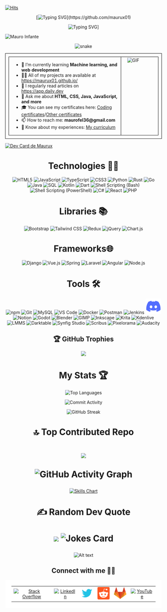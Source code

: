 [![Hits](https://hits.seeyoufarm.com/api/count/incr/badge.svg?url=https%3A%2F%2Fgithub.com%2FMaurux01&count_bg=%2334C09B&title_bg=%23555555&icon=github.svg&icon_color=%23EF602E&title=Viewers&edge_flat=false)](https://hits.seeyoufarm.com)

<div align="center">

  [![Typing SVG](https://readme-typing-svg.herokuapp.com?font=Fira+Code&size=24&duration=4000&color=6FC3DF&lines=Hello,+I'm+Maurux01!;I+love+coding+and+technology.;Welcome+to+my+profile!)](https://github.com/maurux01)


  ![Typing SVG](https://readme-typing-svg.herokuapp.com?font=Fira+Code&size=24&duration=4000&color=6FC3DF&lines=Industrial+Enginieer;and+Jr+Software+Egninieer)]

  
</div>





![Mauro Infante](https://github.com/user-attachments/assets/6f9affe7-ffdd-4284-bfe9-d0ee138e4fa1)



<div align="center">
 
<p align="center">
  <img src="https://profile-readme-generator.com/assets/snake.svg" alt="snake" />
</p>
<table style="border: 1px solid black; width: 100%; padding: 10px;">
  <tr>
    <td style="border: 1px solid black; vertical-align: top; width: 75%; padding-left: 20px;">
      <ul style="list-style-type: disc; padding-left: 20px;">
        <li> 🌱 I’m currently learning <strong>Machine learning, and web development</strong></li>
        <li> 👨‍💻 All of my projects are available at <a href="https://maurux01.github.io/">https://maurux01.github.io/</a></li>
        <li> 📝 I regularly read articles on <a href="https://daily.dev/es">https://app.daily.dev</a></li>
        <li> 💬 Ask me about <strong>HTML, CSS, Java, JavaScript, and more</strong></li>
        <li> 🎓 You can see my certificates here: <a href="https://drive.google.com/drive/folders/1Sq5hnD3T1hJmHeicdiXK0TyH4OPDFrV3">Coding certificates</a>/<a href="https://drive.google.com/drive/folders/1yW6YV73z90q1kUUwXLvQkCM7AZ8X2lTO">Other certificates</a></li>
        <li>📫 How to reach me: <strong>maurofel36@gmail.com</strong></li>
        <li>📄 Know about my experiences: <a href="https://drive.google.com/file/d/1dUKl8Rr-nrBQQGTeQ4FCkBkCtt1WxAfg/view">My curriculum</a></li>
      </ul>
    </td>
    <td style="border: 1px solid black; vertical-align: top; width: 25%; padding-left: 20px;">
      <img src="https://media.giphy.com/media/qgQUggAC3Pfv687qPC/giphy.gif" width="250" alt="GIF">
    </td>
  </tr>
</table>
</div>

<a href="https://app.daily.dev/maurux">
  <img src="https://api.daily.dev/devcards/maurux.svg" width="400" alt="Dev Card de Maurux"/>
</a>






<div align="center">
  <h1>Technologies 🧑‍💻</h1>
</div>





<p align="center">
  <img src="https://cdn.jsdelivr.net/gh/devicons/devicon/icons/html5/html5-original.svg" alt="HTML5" width="40" height="40"/>
  <img src="https://cdn.jsdelivr.net/gh/devicons/devicon/icons/javascript/javascript-original.svg" alt="JavaScript" width="40" height="40"/>
  <img src="https://cdn.jsdelivr.net/gh/devicons/devicon/icons/typescript/typescript-original.svg" alt="TypeScript" width="40" height="40"/>
  <img src="https://cdn.jsdelivr.net/gh/devicons/devicon/icons/css3/css3-original.svg" alt="CSS3" width="40" height="40"/>
  <img src="https://cdn.jsdelivr.net/gh/devicons/devicon/icons/python/python-original.svg" 
  alt="Python" width="40" height="40"/>
  <img src="https://img.icons8.com/?size=256&id=DdsVMQpS0aaL&format=png" alt="Rust" width="40" height="40"/>
  <img src="https://cdn.jsdelivr.net/gh/devicons/devicon/icons/go/go-original.svg" alt="Go" width="40" height="40"/>
  <img src="https://cdn.jsdelivr.net/gh/devicons/devicon/icons/java/java-original.svg" alt="Java" width="40" height="40"/>
  <img src="https://cdn.jsdelivr.net/gh/devicons/devicon/icons/mysql/mysql-original.svg" alt="SQL" width="40" height="40"/>
  <img src="https://cdn.jsdelivr.net/gh/devicons/devicon/icons/kotlin/kotlin-original.svg" alt="Kotlin" width="40" height="40"/>
  <img src="https://cdn.jsdelivr.net/gh/devicons/devicon/icons/dart/dart-original.svg" alt="Dart" width="40" height="40"/>
  <img src="https://cdn.jsdelivr.net/gh/devicons/devicon/icons/bash/bash-original.svg" alt="Shell Scripting (Bash)" width="40" height="40"/>
  <img src="https://cdn.jsdelivr.net/gh/devicons/devicon/icons/powershell/powershell-original.svg" alt="Shell Scripting (PowerShell)" width="40" height="40"/>
  <img src="https://cdn.jsdelivr.net/gh/devicons/devicon/icons/csharp/csharp-original.svg" alt="C#" width="40" height="40"/>
  <img src="https://cdn.jsdelivr.net/gh/devicons/devicon/icons/react/react-original.svg" alt="React" width="40" height="40"/>
  <img src="https://cdn.jsdelivr.net/gh/devicons/devicon/icons/php/php-original.svg" alt="PHP" width="40" height="40"/>
  
</p>

<div align="center">
  <h1>Libraries 📚</h1>
</div>

<p align="center">
  <img src="https://cdn.jsdelivr.net/gh/devicons/devicon/icons/bootstrap/bootstrap-original.svg" alt="Bootstrap" width="40" height="40"/>
  <img src="https://img.icons8.com/?size=100&id=4PiNHtUJVbLs&format=png&color=000000" alt="Tailwind CSS" width="40" height="40"/>
  <img src="https://cdn.jsdelivr.net/gh/devicons/devicon/icons/redux/redux-original.svg" alt="Redux" width="40" height="40"/>
  <img src="https://cdn.jsdelivr.net/gh/devicons/devicon/icons/jquery/jquery-original.svg" alt="jQuery" width="40" height="40"/>
  <img src="https://www.chartjs.org/media/logo-title.svg" alt="Chart.js" width="40" height="40"/>
</p>



<div align="center">
<h1>Frameworks🌐</h1>
</div>

<p align="center">
  <img src="https://cdn.jsdelivr.net/gh/devicons/devicon/icons/django/django-plain.svg" alt="Django" width="40" height="40"/>
  <img src="https://cdn.jsdelivr.net/gh/devicons/devicon/icons/vuejs/vuejs-original.svg" alt="Vue.js" width="40" height="40"/>
  <img src="https://cdn.jsdelivr.net/gh/devicons/devicon/icons/spring/spring-original.svg" alt="Spring" width="40" height="40"/>
  <img src="https://img.icons8.com/?size=100&id=lRjcvhvtR81o&format=png&color=000000 " alt="Laravel" width="40" height="40"/>
  <img src="https://cdn.jsdelivr.net/gh/devicons/devicon/icons/angularjs/angularjs-original.svg" alt="Angular" width="40" height="40"/>
  <img src="https://cdn.jsdelivr.net/gh/devicons/devicon/icons/nodejs/nodejs-original.svg" alt="Node.js" width="40" height="40"/>
</p>

<div align="center">
  <h1> Tools 🛠️</h1>
  <p align="center">
  
<p align="center">
  <!-- Herramientas de Programación/Desarrollo -->
  <img src="https://cdn.jsdelivr.net/gh/devicons/devicon/icons/npm/npm-original-wordmark.svg" alt="npm" width="50"/>
  <img src="https://cdn.jsdelivr.net/gh/devicons/devicon/icons/git/git-original.svg" alt="Git" width="50"/>
  <img src="https://cdn.jsdelivr.net/gh/devicons/devicon/icons/mysql/mysql-original.svg" alt="MySQL" width="50"/>
  <img src="https://cdn.jsdelivr.net/gh/devicons/devicon/icons/vscode/vscode-original.svg" alt="VS Code" width="50"/>
  <img src="https://cdn.jsdelivr.net/gh/devicons/devicon/icons/docker/docker-original.svg" alt="Docker" width="50"/>
  <img src="https://cdn.jsdelivr.net/gh/devicons/devicon/icons/postman/postman-original.svg" alt="Postman" width="50"/>
  <img src="https://cdn.jsdelivr.net/gh/devicons/devicon/icons/jenkins/jenkins-original.svg" alt="Jenkins" width="50"/>
  <img src="image-2.png" alt="Discord" width="50"/>
  <img src="https://cdn.jsdelivr.net/gh/devicons/devicon/icons/notion/notion-original.svg" alt="Notion" width="50"/>
  <img src="https://cdn.jsdelivr.net/gh/devicons/devicon/icons/godot/godot-original.svg" alt="Godot" width="50"/>

  <!-- Herramientas de Diseño/Creación Multimedia -->
  <img src="https://cdn.jsdelivr.net/gh/devicons/devicon/icons/blender/blender-original.svg" alt="Blender" width="50"/>
  <img src="https://img.icons8.com/?size=256&id=b4Y5rs3iBGqE&format=png" alt="GIMP" width="50"/>
  <img src="https://img.icons8.com/?size=256&id=63150&format=png" alt="Inkscape" width="50"/>
  <img src="https://img.icons8.com/?size=256&id=HwN2KHJZmGGN&format=png" alt="Krita" width="50" height="50"/>
  <img src="https://upload.wikimedia.org/wikipedia/commons/thumb/4/49/Breezeicons-apps-48-kdenlive.svg/800px-Breezeicons-apps-48-kdenlive.svg.png" alt="Kdenlive" width="50" height="50"/>
  <img src="https://img.icons8.com/?size=256&id=L6zSjFS4HZZy&format=png" alt="LMMS" width="50" height="50"/>
  <img src="https://upload.wikimedia.org/wikipedia/commons/thumb/7/7b/Darktable_icon.svg/128px-Darktable_icon.svg.png" alt="Darktable" width="50" height="50"/>
  <img src="https://upload.wikimedia.org/wikipedia/commons/thumb/1/10/Synfig_logo.svg/640px-Synfig_logo.svg.png" alt="Synfig Studio" width="50" height="50"/>
  <img src="https://upload.wikimedia.org/wikipedia/commons/thumb/8/85/Scribus_logo.svg/135px-Scribus_logo.svg.png" alt="Scribus" width="50" height="50"/>
  <img src="https://upload.wikimedia.org/wikipedia/commons/0/09/Pixelorama_Icon.png?20211216231235" alt="Pixelorama" width="50" height="50"/>
  <img src="https://upload.wikimedia.org/wikipedia/commons/f/fd/Audacity.png" alt="Audacity" width="50" height="50"/>
</p>







## 🏆 GitHub Trophies
<div align="center">

![](https://github-profile-trophy.vercel.app/?username=Maurux01&theme=monokai&no-frame=false&no-bg=true&margin-w=4)

</div>


<div align="center">
  <h1>My Stats 🏆</h1>
</div>

<div align="center">

 ![Top Languages](https://github-readme-stats.vercel.app/api/top-langs/?username=maurux01&layout=compact&theme=tokyonight)


  

![Commit Activity](https://github-readme-stats.vercel.app/api?username=maurux01&show_icons=true&count_private=true&line_height=21&theme=tokyonight)




  ![GitHub Streak](https://github-readme-streak-stats.herokuapp.com/?user=maurux01&theme=tokyonight&hide_border=true)

</div>





<!-- Tema Tokyo Night -->
<div align="center">
 <h1> 🔝 Top Contributed Repo<h1>

![](https://github-contributor-stats.vercel.app/api?username=Maurux01&limit=5&theme=tokyonight&combine_all_yearly_contributions=true)


![GitHub Activity Graph](https://github-readme-activity-graph.vercel.app/graph?username=maurux01&theme=tokyo-night)

</div>


<a href="https://profile.codersrank.io/user/maurux01">
  <img src="https://cr-skills-chart-widget.azurewebsites.net/api/api?username=maurux01" alt="Skills Chart" />
</a>

 
<div align="center">
 <h1> ✍️ Random Dev Quote<h1>
 
![](https://quotes-github-readme.vercel.app/api?type=horizontal&theme=tokyonight)
![Jokes Card](https://readme-jokes.vercel.app/api?theme=tokyonight)


</div>

![Alt text](https://spotify-recently-played-readme.vercel.app/api?user=31vfyogxf5yityzuk53epew2fiui)

<div align="center">
  <h2>Connect with me 🤝🏻</h2>
  <table style="width: 100%; background-color: white; text-align: center; border-spacing: 10px; padding: 20px;">
    <tr>
      <td>
        <a href="https://stackoverflow.com/users/28065944/mauro-infante" target="_blank">
          <img src="https://img.icons8.com/fluency/48/ffffff/stackoverflow.png" alt="Stack Overflow" height="40" width="40" />
        </a>
      </td>
      <td>
        <a href="https://linkedin.com/in/infmauro" target="_blank">
          <img src="https://img.icons8.com/fluency/48/ffffff/linkedin.png" alt="LinkedIn" width="40" height="40">
        </a>
      </td>
      <td>
        <a href="https://twitter.com/maxinff" target="_blank">
          <img src="image-6.png" alt="Twitter" width="40" height="40">
        </a>
      </td>
      <td>
        <a href="https://www.reddit.com/user/maxinff/" target="_blank">
          <img src="image-1.png" alt="Reddit" width="40" height="40">
        </a>
      </td>
      <td>
        <a href="https://gitlab.com/Maurux01" target="_blank">
          <img src="image.png" alt="GitLab" width="40" height="40">
        </a>
      </td>
      <td>
        <a href="https://www.youtube.com/@maurux01" target="_blank">
          <img src="https://img.icons8.com/fluency/48/ffffff/youtube-play.png" alt="YouTube" width="40" height="40">
        </a>
      </td>
    </tr>
  </table>



